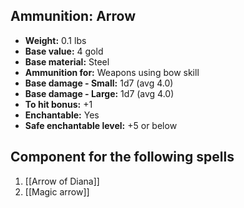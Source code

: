 ## Ammunition: Arrow

- **Weight:** 0.1 lbs
- **Base value:** 4 gold
- **Base material:** Steel
- **Ammunition for:** Weapons using bow skill
- **Base damage - Small:** 1d7 (avg 4.0)
- **Base damage - Large:** 1d7 (avg 4.0)
- **To hit bonus:** +1
- **Enchantable:** Yes
- **Safe enchantable level:** +5 or below

## Component for the following spells

1. [[Arrow of Diana]]
2. [[Magic arrow]]
